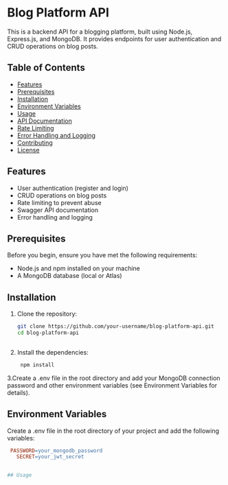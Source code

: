 # Blog Platform API

This is a backend API for a blogging platform, built using Node.js, Express.js, and MongoDB. It provides endpoints for user authentication and CRUD operations on blog posts.

## Table of Contents

- [Features](#features)
- [Prerequisites](#prerequisites)
- [Installation](#installation)
- [Environment Variables](#environment-variables)
- [Usage](#usage)
- [API Documentation](#api-documentation)
- [Rate Limiting](#rate-limiting)
- [Error Handling and Logging](#error-handling-and-logging)
- [Contributing](#contributing)
- [License](#license)

## Features

- User authentication (register and login)
- CRUD operations on blog posts
- Rate limiting to prevent abuse
- Swagger API documentation
- Error handling and logging

## Prerequisites

Before you begin, ensure you have met the following requirements:

- Node.js and npm installed on your machine
- A MongoDB database (local or Atlas)

## Installation

1. Clone the repository:

   ```bash
   git clone https://github.com/your-username/blog-platform-api.git
   cd blog-platform-api
  


2. Install the dependencies:

   ```bash
    npm install

3.Create a .env file in the root directory and add your MongoDB connection password and other environment variables (see Environment Variables for details).

##  Environment Variables

Create a .env file in the root directory of your project and add the following variables:

   ```makefile
   	PASSWORD=your_mongodb_password
      SECRET=your_jwt_secret


## Usage

